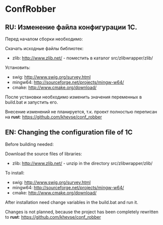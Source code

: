 # ConfRobber
## RU: Изменение файла конфигурации 1С.

Перед началом сборки необходимо:

Скачать исходные файлы библиотек:    
- zlib: http://www.zlib.net/ - поместить в каталог src/zlibwrapper/zlib/

Установить:
- swig:    http://www.swig.org/survey.html
- mingw64: http://sourceforge.net/projects/mingw-w64/
- cmake:   http://www.cmake.org/download/

После установки необходимо изменить значения переменных в build.bat и запустить его.

Внесение изменений не планируется, т.к. проект полностью переписан на **rust**: https://github.com/khevse/conf_robber

## EN: Changing the configuration file of 1C

Before building needed:

Download the source files of libraries:
- zlib: http://www.zlib.net/ - unzip in the directory src/zlibwrapper/zlib/

To install:
- swig:    http://www.swig.org/survey.html
- mingw64: http://sourceforge.net/projects/mingw-w64/
- cmake:   http://www.cmake.org/download/

After installation need change variables in the build.bat and run it.

Changes is not planned, because the project has been completely rewritten to **rust**: https://github.com/khevse/conf_robber
